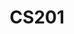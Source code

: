 ---
layout: course
title: CS201
department: Computer Science
name: Data Structure and Algorithms
type: Theory
description: Introduction to data structures, data types, analysis of algorithms and their manipulation.
instructor: Prof. Koteshwar Rao Kondepu
prerequisites: CS102
semestertype: Full
level: UG
lectures: 3
tutorials: 0
practicals: 0
credits: 6
email: koteshwarroe@gmail.com
syllabus: "Introduction: data structures, abstract data types,analysis of algorithms.Creation and manipulation of data structures: arrays,lists, stacks, queues, trees, heaps, hash tables, balancedtrees, tries, graphs. Algorithms forsorting and searching,order statistics, depth-first and breadth-first search,shortest paths and minimum spanning tree."
references: 
    - Introduction to Algorithms, 3rd edition, by T.Cormen, C. Leiserson, R. Rivest, C. Stein, MIT Press and McGraw-Hill, 2009.
    - Data structures and algorithms in C++, by Michael T. Goodrich, Roberto Tamassia, and David M. Mount Wiley, 2004.
permalink: /:title/
categories: cs 200 ug
---